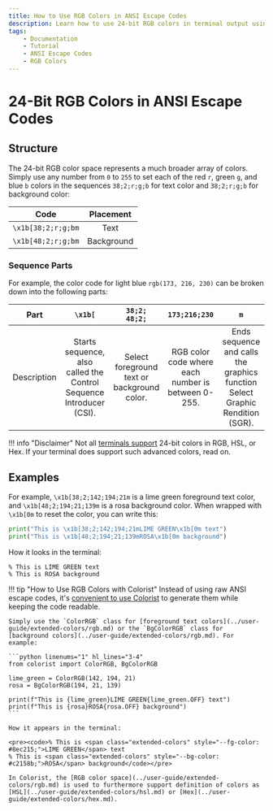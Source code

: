 ```yaml
---
title: How to Use RGB Colors in ANSI Escape Codes
description: Learn how to use 24-bit RGB colors in terminal output using Python and ANSI escape codes. Includes code examples.
tags:
    - Documentation
    - Tutorial
    - ANSI Escape Codes
    - RGB Colors
---
```


# 24-Bit RGB Colors in ANSI Escape Codes
## Structure
The 24-bit RGB color space represents a much broader array of colors. Simply use any number from `0` to `255` to set each of the red `r`, green `g`, and blue `b` colors in the sequences `38;2;r;g;b` for text color and `38;2;r;g;b` for background color:

| Code               | Placement  |
| :----------------: | :--------: |
| `\x1b[38;2;r;g;bm` | Text       |
| `\x1b[48;2;r;g;bm` | Background |

### Sequence Parts
For example, the color code for light blue `rgb(173, 216, 230)` can be broken down into the following parts:

| Part        | `\x1b[` | `38;2;`<br>`48;2;` | `173;216;230` | `m` |
| ----------- | :-----: | :----------------: | :-----------: | :-: |
| Description | Starts sequence, also called the Control Sequence Introducer (CSI). | Select foreground text or background color. | RGB color code where each number is between 0-255. | Ends sequence and calls the graphics function Select Graphic Rendition (SGR). |

!!! info "Disclaimer"
    Not all [terminals support](../user-guide/materials/terminal-support.md) 24-bit colors in RGB, HSL, or Hex. If your terminal does support such advanced colors, read on.

## Examples
For example, `\x1b[38;2;142;194;21m` is a lime green foreground text color, and `\x1b[48;2;194;21;139m` is a rosa background color. When wrapped with `\x1b[0m` to reset the color, you can write this:

```python linenums="1"
print("This is \x1b[38;2;142;194;21mLIME GREEN\x1b[0m text")
print("This is \x1b[48;2;194;21;139mROSA\x1b[0m background")
```

How it looks in the terminal:

<pre><code>% This is <span class="extended-colors" style="--fg-color: #8ec215;">LIME GREEN</span> text
% This is <span class="extended-colors" style="--bg-color: #c2158b;">ROSA</span> background</code></pre>

!!! tip "How to Use RGB Colors with Colorist"
    Instead of using raw ANSI escape codes, it's [convenient to use Colorist](../user-guide/index.md) to generate them while keeping the code readable.

    Simply use the `ColorRGB` class for [foreground text colors](../user-guide/extended-colors/rgb.md) or the `BgColorRGB` class for [background colors](../user-guide/extended-colors/rgb.md). For example:

    ```python linenums="1" hl_lines="3-4"
    from colorist import ColorRGB, BgColorRGB

    lime_green = ColorRGB(142, 194, 21)
    rosa = BgColorRGB(194, 21, 139)

    print(f"This is {lime_green}LIME GREEN{lime_green.OFF} text")
    print(f"This is {rosa}ROSA{rosa.OFF} background")
    ```

    How it appears in the terminal:

    <pre><code>% This is <span class="extended-colors" style="--fg-color: #8ec215;">LIME GREEN</span> text
    % This is <span class="extended-colors" style="--bg-color: #c2158b;">ROSA</span> background</code></pre>

    In Colorist, the [RGB color space](../user-guide/extended-colors/rgb.md) is used to furthermore support definition of colors as [HSL](../user-guide/extended-colors/hsl.md) or [Hex](../user-guide/extended-colors/hex.md).

